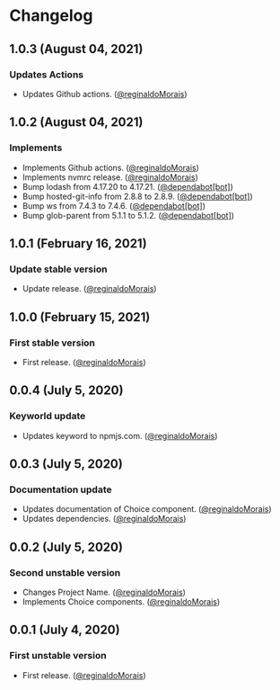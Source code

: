 # Changelog

## 1.0.3 (August 04, 2021)

### Updates Actions

- Updates Github actions. ([@reginaldoMorais](https://github.com/reginaldoMorais))

## 1.0.2 (August 04, 2021)

### Implements

- Implements Github actions. ([@reginaldoMorais](https://github.com/reginaldoMorais))
- Implements nvmrc release. ([@reginaldoMorais](https://github.com/reginaldoMorais))
- Bump lodash from 4.17.20 to 4.17.21. ([@dependabot[bot]](https://github.com/apps/dependabot))
- Bump hosted-git-info from 2.8.8 to 2.8.9. ([@dependabot[bot]](https://github.com/apps/dependabot))
- Bump ws from 7.4.3 to 7.4.6. ([@dependabot[bot]](https://github.com/apps/dependabot))
- Bump glob-parent from 5.1.1 to 5.1.2. ([@dependabot[bot]](https://github.com/apps/dependabot))

## 1.0.1 (February 16, 2021)

### Update stable version

- Update release. ([@reginaldoMorais](https://github.com/reginaldoMorais))

## 1.0.0 (February 15, 2021)

### First stable version

- First release. ([@reginaldoMorais](https://github.com/reginaldoMorais))

## 0.0.4 (July 5, 2020)

### Keyworld update

- Updates keyword to npmjs.com. ([@reginaldoMorais](https://github.com/reginaldoMorais))

## 0.0.3 (July 5, 2020)

### Documentation update

- Updates documentation of Choice component. ([@reginaldoMorais](https://github.com/reginaldoMoraisreginaldoMorais))
- Updates dependencies. ([@reginaldoMorais](https://github.com/reginaldoMoraisreginaldoMorais))

## 0.0.2 (July 5, 2020)

### Second unstable version

- Changes Project Name. ([@reginaldoMorais](https://github.com/reginaldoMoraisreginaldoMorais))
- Implements Choice components. ([@reginaldoMorais](https://github.com/reginaldoMoraisreginaldoMorais))

## 0.0.1 (July 4, 2020)

### First unstable version

- First release. ([@reginaldoMorais](https://github.com/reginaldoMoraisreginaldoMorais))
